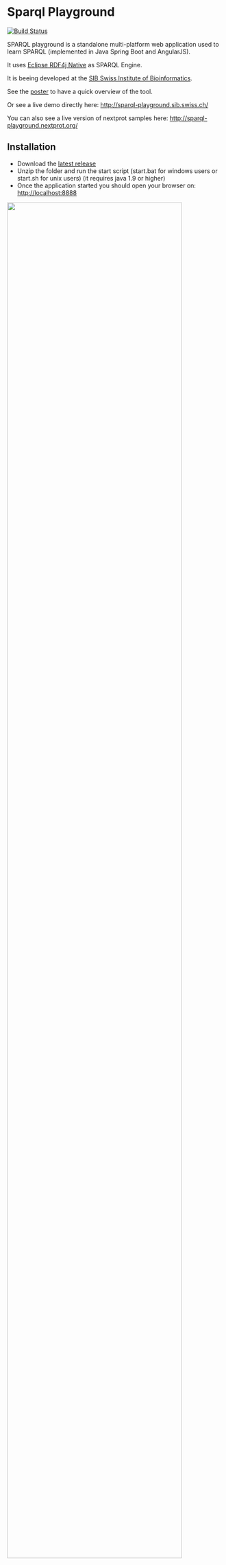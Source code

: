 # Sparql Playground

[![Build Status](https://travis-ci.org/calipho-sib/sparql-playground.svg?branch=master)](https://travis-ci.org/calipho-sib/sparql-playground)

SPARQL playground is a standalone multi-platform web application used to learn SPARQL (implemented in Java Spring Boot and AngularJS). 

It uses [Eclipse RDF4j Native](https://rdf4j.org) as SPARQL Engine. 

It is beeing developed at the <a target="_blank" href="https://www.sib.swiss/">SIB Swiss Institute of Bioinformatics</a>.  

See the <a href="assets/poster-sparql.png" target="_blank"> poster</a> to have a quick overview of the tool.

Or see a live demo directly here: http://sparql-playground.sib.swiss.ch/

You can also see a live version of nextprot samples here: http://sparql-playground.nextprot.org/


## Installation
* Download the [latest release](https://github.com/calipho-sib/sparql-playground/tarball/master)
* Unzip the folder and run the start script (start.bat for windows users or start.sh for unix users) (it requires java 1.9 or higher)
* Once the application started you should open your browser on: <a href="http://localhost:8888" target="_blank">http://localhost:8888</a>

<a href="assets/screenshot.png" target="_blank"><img width="90%" src="assets/screenshot.png"/></a>

* Select the examples and click on the GO button

## Docker

You can also use docker by building the image and running it with the 
```
docker build -t sparql-playground .
docker run -p 8888:8888 -v `PWD`/default:/app/default sparql-playground
```

## Predefined RDF scenarios / datasets

There are some scenarios predefined:

* Default scenario comes with less than 100 triplets and does not require any domain knowledge (persons and their pets), run the `start.sh` (Linux, Mac) or `start.bat` (Windows) script

* neXtProt helps you understand the neXtProt rdf model, run the `start-nextprot.sh` (Linux, Mac) or `start-nextprot.bat`  (Windows) script

* UniProt helps you understand the UniProt rdf model, run the `start-uniprot.sh` (Linux, Mac) or `start-uniprot.bat` (Windows) script

## Slides of the SPARQL course at SIB Lausanne, 8th of November 2016

* <a href="assets/lausanne2016-sparql-introduction.pdf" target="_blank">Introduction to RDF and SPARQL</a>
* <a href="assets/lausanne2016-sparql-nextprot.pdf" target="_blank">RDF and SPARQL within neXtProt</a>
* <a href="assets/uniprot-and-federated-queries.pdf" target="_blank">UniProt data model and federated queries</a>

## Other presentations

* <a href="https://github.com/calipho-sib/sparql-playground/tree/master/assets/archives" target="_blank">Additional Slides on GitHub</a>

## Create your own RDF scenario (no programming skills are required) 

* You can create your own scenario by giving a directory as argument: `java -jar sparql-playgroud.war your-directory-name`


Your directory should follow this convention:

* ttl-data: a folder containing turtle file(s)
* queries: a folder containing the example queries showed in the first page 
* prefixes.ttl: a file containing the default prefixes to be added to queries
* pages: pages with markdown files for the Documentation tab

Notes:

* If your dataset is reasonably large that can't be fit in memory (> 50'000 triples) you may want to add the property `-Drepository.type=native`. This will create a native repository (instead of a in memory datastore). The database will be persisted in a `sesame-db` folder. The first time it will take some time to create the structure, but once the application is restarted it will be instantaneous. 

* For development purposes you may want to set the java property `-Dspring.profiles.active=nocache` so the cache is not enabled (example queries, page, images, faqs ...) 

## Technology in use
* The SPARQL engine is Eclipse RDF4j
* The backend uses Spring Boot
* The frontend is build with angularJS 1.3 and bootstrap 3
* Requires Java 1.9 or higher

For details see the pom file.

# License

The project is opensource and free under the GNU GPL v2 License. The sources are available on <a target="_blank" href="https://github.com/calipho-sib/sparql-playground">GitHub</a>.

This project was forked from the <a target="_blank" href="http://snorql.nextprot.org/">neXtProt snorql interface.</a>


# Contact

For any related questions do not hesitate to <a href="mailto:support@nextprot.org">contact us</a>.

